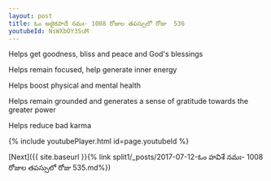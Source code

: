 ```yaml
---
layout: post
title: ఓం అజైకపాదే నమః- 1008 రోజుల తపస్సులో రోజు  536
youtubeId: NsWXbOY3SuM
---
```

 
 
Helps get goodness, bliss and peace and God's blessings
 
Helps remain focused, help generate inner energy 
 
Helps boost physical and mental health 
 
Helps remain grounded and generates a sense of gratitude towards the greater power 
 
Helps reduce bad karma
 
 
 
 


{% include youtubePlayer.html id=page.youtubeId %}
 
[Next]({{ site.baseurl }}{% link  split1/_posts/2017-07-12-ఓం హవిశే నమః- 1008 రోజుల తపస్సులో రోజు  535.md%})
 
